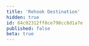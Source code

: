 ```yaml
---
title: 'Rehook Destination'
hidden: true
id: 64c02312ff0ce798cc8d1a7e
published: false
beta: true
---
```

